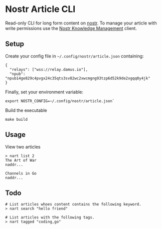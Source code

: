 # Nostr Article CLI

Read-only CLI for long form content on [nostr](www.nostr.com). To manage your article with write permissions use the [Nostr Knowledge Management](https://github.com/dextryz/nkm) client.

## Setup

Create your config file in `~/.config/nostr/article.json` containing:

```
{
  "relays": ["wss://relay.damus.io"],
  "npub": "npub14ge829c4pvgx24c35qts3sv82wc2xwcmgng93tzp6d52k9de2xgqq0y4jk"
}
```

Finally, set your environment variable:

```shell
export NOSTR_CONFIG=~/.config/nostr/article.json`
```

Build the executable

```shell
make build
```

## Usage

View two articles

```shell
> nart list 2
The Art of War
naddr...

Channels in Go
naddr...
```

## Todo

```shell
# List articles whoes content contains the following keyword.
> nart search "hello friend"

# List articles with the following tags.
> nart tagged "coding,go"
```
